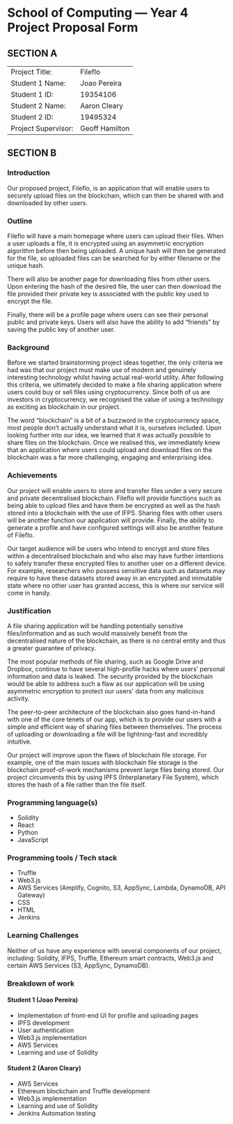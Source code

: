 # School of Computing &mdash; Year 4 Project Proposal Form

## SECTION A

|                     |                   |
|---------------------|-------------------|
|Project Title:       | Fileflo           |
|Student 1 Name:      | Joao Pereira      |
|Student 1 ID:        | 19354106          |
|Student 2 Name:      | Aaron Cleary      |
|Student 2 ID:        | 19495324          |
|Project Supervisor:  | Geoff Hamilton    |

## SECTION B

### Introduction

Our proposed project, Fileflo, is an application that will enable users to securely upload files on the blockchain, which can then be shared with and downloaded by other users.


### Outline

Fileflo will have a main homepage where users can upload their files. When a user uploads a file, it is encrypted using an asymmetric encryption algorithm before then being uploaded. A unique hash will then be generated for the file, so uploaded files can be searched for by either filename or the unique hash. 

There will also be another page for downloading files from other users. Upon entering the hash of the desired file, the user can then download the file provided their private key is associated with the public key used to encrypt the file. 

Finally, there will be a profile page where users can see their personal public and private keys. Users will also have the ability to add “friends” by saving the public key of another user. 


### Background

Before we started brainstorming project ideas together, the only criteria we had was that our project must make use of modern and genuinely interesting technology whilst having actual real-world utility. After following this criteria, we ultimately decided to make a file sharing application where users could buy or sell files using cryptocurrency. Since both of us are investors in cryptocurrency, we recognised the value of using a technology as exciting as blockchain in our project. 

The word “blockchain” is a bit of a buzzword in the cryptocurrency space, most people don’t actually understand what it is, ourselves included. Upon looking further into our idea, we learned that it was actually possible to share files on the blockchain. Once we realised this, we immediately knew that an application where users could upload and download files on the blockchain was a far more challenging, engaging and enterprising idea.


### Achievements

Our project will enable users to store and transfer files under a very secure and private decentralised blockchain. Fileflo will provide functions such as being able to upload files and have them be encrypted as well as the hash stored into a blockchain with the use of IFPS. Sharing files with other users will be another function our application will provide. Finally, the ability to generate a profile and have configured settings will also be another feature of Fileflo.

Our target audience will be users who intend to encrypt and store files within a decentralised blockchain and who also may have further intentions to safely transfer these encrypted files to another user on a different device. For example, researchers who possess sensitive data such as datasets may require to have these datasets stored away in an encrypted and immutable state where no other user has granted access, this is where our service will come in handy.

### Justification

A file sharing application will be handling potentially sensitive files/information and as such would massively benefit from the decentralised nature of the blockchain, as there is no central entity and thus a greater guarantee of privacy.

The most popular methods of file sharing, such as Google Drive and Dropbox, continue to have several high-profile hacks where users’ personal information and data is leaked. The security provided by the blockchain would be able to address such a flaw as our application will be using asymmetric encryption to protect our users' data from any malicious activity.

The peer-to-peer architecture of the blockchain also goes hand-in-hand with one of the core tenets of our app, which is to provide our users with a simple and efficient way of sharing files between themselves. The process of uploading or downloading a file will be lightning-fast and incredibly intuitive. 

Our project will improve upon the flaws of blockchain file storage. For example, one of the main issues with blockchain file storage is the blockchain proof-of-work mechanisms prevent large files being stored. Our project circumvents this by using IPFS (Interplanetary File System), which stores the hash of a file rather than the file itself.


### Programming language(s)

- Solidity
- React
- Python
- JavaScript


### Programming tools / Tech stack

- Truffle
- Web3.js
- AWS Services (Amplify, Cognito, S3, AppSync, Lambda, DynamoDB, API Gateway)
- CSS
- HTML
- Jenkins


### Learning Challenges

Neither of us have any experience with several components of our project, including: Solidity, IFPS, Truffle, Ethereum smart contracts, Web3.js and certain AWS Services (S3, AppSync, DynamoDB). 


### Breakdown of work

#### Student 1 (Joao Pereira)

- Implementation of front-end UI for profile and uploading pages
- IPFS development
- User authentication
- Web3.js implementation
- AWS Services
- Learning and use of Solidity

#### Student 2 (Aaron Cleary)

- AWS Services
- Ethereum blockchain and Truffle development
- Web3.js implementation
- Learning and use of Solidity
- Jenkins Automation testing
